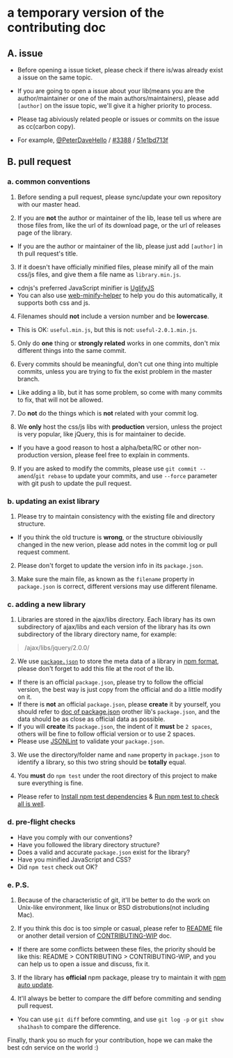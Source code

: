 # a temporary version of the contributing doc


## A. issue

* Before opening a issue ticket, please check if there is/was already exist a issue on the same topic.

* If you are going to open a issue about your lib(means you are the author/maintainer or one of the main authors/maintainers), please add `[author]` on the issue topic, we'll give it a higher priority to process.

* Please tag abiviously related people or issues or commits on the issue as cc(carbon copy).
 * For example, [@PeterDaveHello](https://github.com/PeterDaveHello) / [#3388](https://github.com/cdnjs/cdnjs/issues/3388) / [51e1bd713f](https://github.com/cdnjs/cdnjs/commit/51e1bd713fa31fec271bbbcf565131e77536bdf2)


## B. pull request

### a. common conventions

1. Before sending a pull request, please sync/update your own repository with our master head.

2. If you are **not** the author or maintainer of the lib, lease tell us where are those files from, like the url of its download page, or the url of releases page of the library.
 * If you are the author or maintainer of the lib, please just add `[author]` in th pull request's title.

3. If it doesn't have officially minified files, please minify all of the main css/js files, and give them a file name as `library.min.js`.
 * cdnjs's preferred JavaScript minifier is [UglifyJS](http://marijnhaverbeke.nl/uglifyjs "UglifyJS")
 * You can also use [web-minify-helper](https://github.com/PeterDaveHello/web-minify-helper "web-minify-helper") to help you do this automatically, it supports both css and js.

4. Filenames should **not** include a version number and be **lowercase**.
 * This is OK: `useful.min.js`, but this is not: `useful-2.0.1.min.js`.

5. Only do **one** thing or **strongly related** works in one commits, don't mix different things into the same commit.

6. Every commits should be meaningful, don't cut one thing into multiple commits, unless you are trying to fix the exist problem in the master branch.
 * Like adding a lib, but it has some problem, so come with many commits to fix, that will not be allowed.

7. Do **not** do the things which is **not** related with your commit log.

8. We **only** host the css/js libs with **production** version, unless the project is very popular, like jQuery, this is for maintainer to decide.
 * If you have a good reason to host a alpha/beta/RC or other non-production version, please feel free to explain in comments.

9. If you are asked to modify the commits, please use `git commit --amend`/`git rebase` to update your commits, and use `--force` parameter with git push to update the pull request.

### b. updating an exist library

1. Please try to maintain consistency with the existing file and directory structure.
 * If you think the old tructure is **wrong**, or the structure obiviouslly changed in the new verion, please add notes in the commit log or pull request comment.

2. Please don't forget to update the version info in its `package.json`.

3. Make sure the main file, as known as the `filename` property in `package.json` is correct, different versions may use different filename.

### c. adding a new library

1. Libraries are stored in the ajax/libs directory. Each library has its own subdirectory of ajax/libs and each version of the library has its own subdirectory of the library directory name, for example:
 > /ajax/libs/jquery/2.0.0/

2. We use [`package.json`](https://www.npmjs.org/doc/package.json.html) to store the meta data of a library in [npm format](https://www.npmjs.org/doc/package.json.html), please don't forget to add this file at the root of the lib.
 * If there is an official `package.json`, please try to follow the official version, the best way is just copy from the official and do a little modify on it.
 * If there is **not** an official `package.json`, please **create** it by yourself, you should refer to [doc of package.json](https://www.npmjs.org/doc/package.json.html) orother lib's `package.json`, and the data should be as close as official data as possible.
  * If you will **create** its `package.json`, the indent of it **must** be `2 spaces`, others will be fine to follow official version or to use 2 spaces.
  * Please use [JSONLint](http://jsonlint.com/) to validate your `package.json`.

3. We use the directory/folder name and `name` property in `package.json` to identify a library, so this two string should be **totally** equal.

4. You **must** do `npm test` under the root directory of this project to make sure everything is fine.
 * Please refer to [Install npm test dependencies](https://github.com/cdnjs/cdnjs/blob/master/README.md#install-npm-test-dependencies) & [Run npm test to check all is well](https://github.com/cdnjs/cdnjs/blob/master/README.md#run-npm-test-to-check-all-is-well).

### d. pre-flight checks

* Have you comply with our conventions?
* Have you followed the library directory structure?
* Does a valid and accurate `package.json` exist for the library?
* Have you minified JavaScript and CSS?
* Did `npm test` check out OK?

### e. P.S.

1. Because of the characteristic of git, it'll be better to do the work on Unix-like environment, like linux or BSD distrobutions(not including Mac).

2. If you think this doc is too simple or casual, please refer to [README](https://github.com/cdnjs/cdnjs/blob/master/README.md) file or another detail version of [CONTRIBUTING-WIP](https://github.com/cdnjs/cdnjs/blob/master/CONTRIBUTING-WIP.md) doc.
 * If there are some conflicts between these files, the priority should be like this: README > CONTRIBUTING > CONTRIBUTING-WIP, and you can help us to open a issue and discuss, fix it.

3. If the library has **official** npm package, please try to maintain it with [npm auto update](https://github.com/cdnjs/cdnjs#enabling-npm-auto-update).

4. It'll always be better to compare the diff before commiting and sending pull request.
 * You can use `git diff` before commting, and use `git log -p` or `git show sha1hash` to compare the difference.

Finally, thank you so much for your contribution, hope we can make the best cdn service on the world :)
